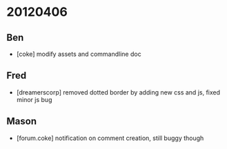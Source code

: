 # 20120406

## Ben
- [coke] modify assets and commandline doc



## Fred
- [dreamerscorp] removed dotted border by adding new css and js, fixed minor js bug



## Mason
- [forum.coke] notification on comment creation, still buggy though